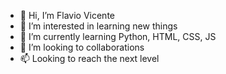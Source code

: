 - 👋 Hi, I’m Flavio Vicente
- 👀 I’m interested in learning new things
- 🌱 I’m currently learning Python, HTML, CSS, JS
- 💞️ I’m looking to collaborations
- 📫 Looking to reach the next level

<!---
Flasvic/Flasvic is a ✨ special ✨ repository because its `README.md` (this file) appears on your GitHub profile.
You can click the Preview link to take a look at your changes.
--->
